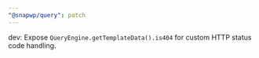 ```yaml
---
"@snapwp/query": patch
---
```


dev: Expose `QueryEngine.getTemplateData().is404` for custom HTTP status code handling.
